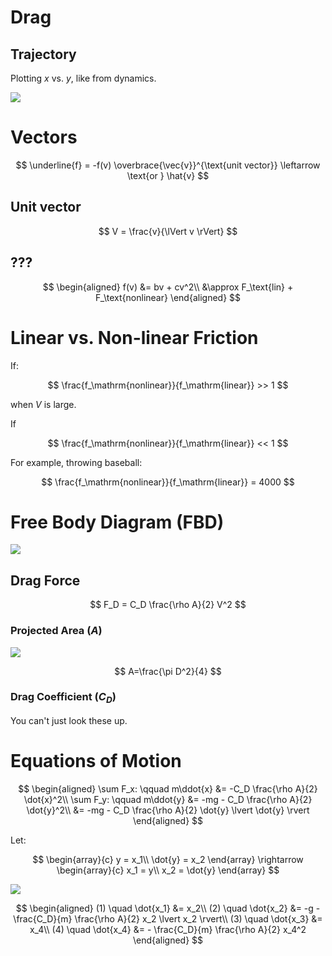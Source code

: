 # Drag

## Trajectory

Plotting $x$ vs. $y$, like from dynamics.

![](!imgdir/3b11887d645b8528846993d60c98f30e5bc2d735.jpg)



# Vectors

$$
\underline{f} =  -f(v) \overbrace{\vec{v}}^{\text{unit vector}} \leftarrow \text{or } \hat{v}
$$

## Unit vector

$$
V = \frac{v}{\lVert v \rVert}
$$

## ???

$$
\begin{aligned}
f(v) &= bv + cv^2\\
&\approx F_\text{lin} + F_\text{nonlinear}
\end{aligned}
$$

# Linear vs. Non-linear Friction

If:

$$
\frac{f_\mathrm{nonlinear}}{f_\mathrm{linear}} >> 1
$$

when $V$ is large.

If

$$
\frac{f_\mathrm{nonlinear}}{f_\mathrm{linear}} << 1
$$

For example, throwing baseball:

$$
\frac{f_\mathrm{nonlinear}}{f_\mathrm{linear}} = 4000
$$

# Free Body Diagram (FBD)

![](!imgdir/1962ebab9e623c170ba8f34ed98a5bfe15b1f360.jpg)

## Drag Force

$$
F_D = C_D \frac{\rho A}{2} V^2
$$

### Projected Area ($A$)

![](!imgdir/1dddef6feb010f6183048a50f6ec87296ba70f5b.jpg)

$$
A=\frac{\pi D^2}{4}
$$

### Drag Coefficient ($C_D$)

You can't just look these up.

# Equations of Motion

$$
\begin{aligned}
    \sum F_x: \qquad m\ddot{x} &= -C_D \frac{\rho A}{2} \dot{x}^2\\
    \sum F_y: \qquad m\ddot{y} &= -mg - C_D \frac{\rho A}{2} \dot{y}^2\\
    &= -mg - C_D \frac{\rho A}{2} \dot{y} \lvert \dot{y} \rvert
\end{aligned}
$$

Let:

$$
\begin{array}{c}
    y = x_1\\
    \dot{y} = x_2
\end{array}
\rightarrow
\begin{array}{c}
    x_1 = y\\
    x_2 = \dot{y}
\end{array}
$$

![](!imgdir/691c446cfdb0818fce9cdbd310a33e37cfd77ca3.jpg)

$$
\begin{aligned}
    (1) \quad \dot{x_1} &= x_2\\
    (2) \quad \dot{x_2} &= -g -\frac{C_D}{m} \frac{\rho A}{2} x_2 \lvert x_2 \rvert\\
    (3) \quad \dot{x_3} &= x_4\\
    (4) \quad \dot{x_4} &= - \frac{C_D}{m} \frac{\rho A}{2} x_4^2
\end{aligned}
$$